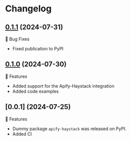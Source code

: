 # Changelog

## [0.1.1](https://github.com/apify/apify-haystack/releases/tag/0.1.1)  (2024-07-31)

🐛 Bug Fixes
- Fixed publication to PyPI

## [0.1.0](https://github.com/apify/apify-haystack/releases/tag/0.1.0)  (2024-07-30)

🚀 Features
- Added support for the Apify-Haystack integration
- Added code examples

## [0.0.1] (2024-07-25)

🚀 Features
- Dummy package `apify-haystack` was released on PyPI.
- Added CI
